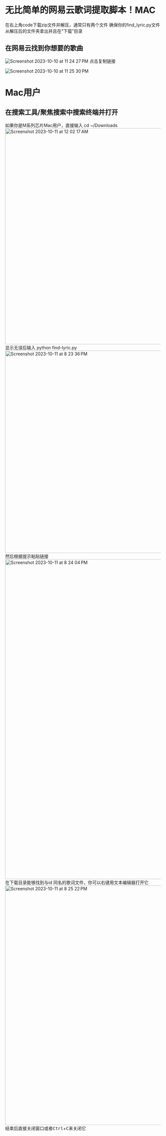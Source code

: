 # 无比简单的网易云歌词提取脚本！MAC
在右上角code下载zip文件并解压，通常只有两个文件
确保你的find_lyric.py文件从解压后的文件夹拿出并且在“下载”目录
## 在网易云找到你想要的歌曲
![Screenshot 2023-10-10 at 11 24 27 PM](https://github.com/EdwinZhanCN/find-Netease-Lyric/assets/108310800/fcc5e2e0-fb64-4514-8fee-6605c1f0233d)
点击复制链接

![Screenshot 2023-10-10 at 11 25 30 PM](https://github.com/EdwinZhanCN/find-Netease-Lyric/assets/108310800/1d1beae4-7ea6-4747-9161-986e32f4548d)

# Mac用户
## 在搜索工具/聚焦搜索中搜索终端并打开
如果你是M系列芯片Mac用户，直接输入
cd ~/Downloads
<img width="697" alt="Screenshot 2023-10-11 at 12 02 17 AM" src="https://github.com/EdwinZhanCN/find-Netease-Lyric/assets/108310800/2ffb9e45-ec36-49d3-943a-c9a829331ecd">
显示无误后输入
python find-lyric.py
<img width="653" alt="Screenshot 2023-10-11 at 8 23 36 PM" src="https://github.com/EdwinZhanCN/find-Netease-Lyric/assets/108310800/2ab2d5b4-e840-4398-a36b-33dda550ca07">
然后根据提示粘贴链接
<img width="1032" alt="Screenshot 2023-10-11 at 8 24 04 PM" src="https://github.com/EdwinZhanCN/find-Netease-Lyric/assets/108310800/0195617b-e28e-4203-ad42-2142944f933c">
在下载目录能够找到与id 同名的歌词文件，你可以右键用文本编辑器打开它
<img width="773" alt="Screenshot 2023-10-11 at 8 25 22 PM" src="https://github.com/EdwinZhanCN/find-Netease-Lyric/assets/108310800/52808d2d-4d5a-4c95-8bd4-73ddc5f8c7cb">
结束后直接关闭窗口或者<kbd>Ctrl</kbd>+<kbd>C</kbd>来关闭它
